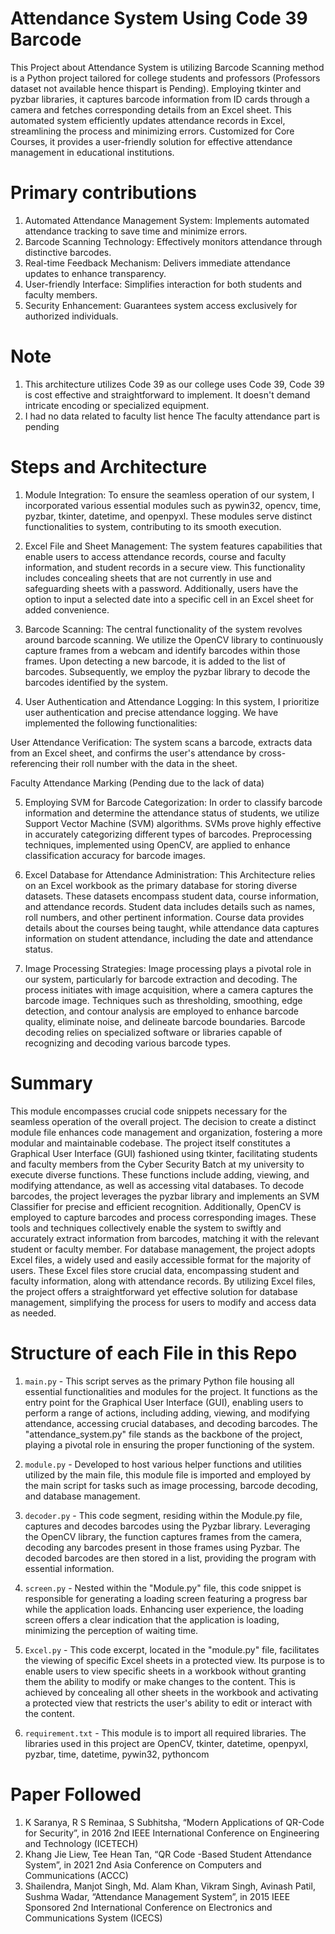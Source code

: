 # Attendance System Using Code 39 Barcode

This Project about Attendance System is utilizing Barcode Scanning method is a Python project tailored for college students and professors (Professors dataset not available hence thispart is Pending). Employing tkinter and pyzbar libraries, it captures barcode information from ID cards through a camera and fetches corresponding details from an Excel sheet. This automated system efficiently updates attendance records in Excel, streamlining the process and minimizing errors. Customized for Core Courses, it provides a user-friendly solution for effective attendance management in educational institutions.

#  Primary contributions
1. Automated Attendance Management System: Implements automated attendance tracking to save time and minimize errors.
2. Barcode Scanning Technology: Effectively monitors attendance through distinctive barcodes.
3. Real-time Feedback Mechanism: Delivers immediate attendance updates to enhance transparency.
4. User-friendly Interface: Simplifies interaction for both students and faculty members.
5. Security Enhancement: Guarantees system access exclusively for authorized individuals.

# Note
1. This architecture utilizes Code 39 as our college uses Code 39, Code 39 is cost effective and straightforward to implement. It doesn't  demand intricate encoding or specialized equipment.
2. I had no data related to faculty list hence The faculty attendance part is pending

# Steps and Architecture
1. Module Integration: To ensure the seamless operation of our system, I incorporated various essential modules such as pywin32, opencv, time, pyzbar, tkinter, datetime, and openpyxl. These modules serve distinct functionalities to system, contributing to its smooth execution.

2. Excel File and Sheet Management: The system features capabilities that enable users to access attendance records, course and faculty information, and student records in a secure view. This functionality includes concealing sheets that are not currently in use and safeguarding sheets with a password. Additionally, users have the option to input a selected date into a specific cell in an Excel sheet for added convenience.

3. Barcode Scanning: The central functionality of the system revolves around barcode scanning. We utilize the OpenCV library to continuously capture frames from a webcam and identify barcodes within those frames. Upon detecting a new barcode, it is added to the list of barcodes. Subsequently, we employ the pyzbar library to decode the barcodes identified by the system.

4. User Authentication and Attendance Logging: In this system, I prioritize user authentication and precise attendance logging. We have implemented the following functionalities:

User Attendance Verification: The system scans a barcode, extracts data from an Excel sheet, and confirms the user's attendance by cross-referencing their roll number with the data in the sheet.

Faculty Attendance Marking (Pending due to the lack of data)

5. Employing SVM for Barcode Categorization: In order to classify barcode information and determine the attendance status of students, we utilize Support Vector Machine (SVM) algorithms. SVMs prove highly effective in accurately categorizing different types of barcodes. Preprocessing techniques, implemented using OpenCV, are applied to enhance classification accuracy for barcode images.

6. Excel Database for Attendance Administration: This Architecture relies on an Excel workbook as the primary database for storing diverse datasets. These datasets encompass student data, course information, and attendance records. Student data includes details such as names, roll numbers, and other pertinent information. Course data provides details about the courses being taught, while attendance data captures information on student attendance, including the date and attendance status.

7. Image Processing Strategies: Image processing plays a pivotal role in our system, particularly for barcode extraction and decoding. The process initiates with image acquisition, where a camera captures the barcode image. Techniques such as thresholding, smoothing, edge detection, and contour analysis are employed to enhance barcode quality, eliminate noise, and delineate barcode boundaries. Barcode decoding relies on specialized software or libraries capable of recognizing and decoding various barcode types.

# Summary
This module encompasses crucial code snippets necessary for the seamless operation of the overall project. The decision to create a distinct module file enhances code management and organization, fostering a more modular and maintainable codebase. The project itself constitutes a Graphical User Interface (GUI) fashioned using tkinter, facilitating students and faculty members from the Cyber Security Batch at my university to execute diverse functions. These functions include adding, viewing, and modifying attendance, as well as accessing vital databases. To decode barcodes, the project leverages the pyzbar library and implements an SVM Classifier for precise and efficient recognition. Additionally, OpenCV is employed to capture barcodes and process corresponding images. These tools and techniques collectively enable the system to swiftly and accurately extract information from barcodes, matching it with the relevant student or faculty member. For database management, the project adopts Excel files, a widely used and easily accessible format for the majority of users. These Excel files store crucial data, encompassing student and faculty information, along with attendance records. By utilizing Excel files, the project offers a straightforward yet effective solution for database management, simplifying the process for users to modify and access data as needed.

# Structure of each File in this Repo

1. `main.py` - This script serves as the primary Python file housing all essential functionalities and modules for the project. It functions as the entry point for the Graphical User Interface (GUI), enabling users to perform a range of actions, including adding, viewing, and modifying attendance, accessing crucial databases, and decoding barcodes. The "attendance_system.py" file stands as the backbone of the project, playing a pivotal role in ensuring the proper functioning of the system.

2. `module.py` - Developed to host various helper functions and utilities utilized by the main file, this module file is imported and employed by the main script for tasks such as image processing, barcode decoding, and database management.

3. `decoder.py` - This code segment, residing within the Module.py file, captures and decodes barcodes using the Pyzbar library. Leveraging the OpenCV library, the function captures frames from the camera, decoding any barcodes present in those frames using Pyzbar. The decoded barcodes are then stored in a list, providing the program with essential information.

4. `screen.py` - Nested within the "Module.py" file, this code snippet is responsible for generating a loading screen featuring a progress bar while the application loads. Enhancing user experience, the loading screen offers a clear indication that the application is loading, minimizing the perception of waiting time.

5. `Excel.py` - This code excerpt, located in the "module.py" file, facilitates the viewing of specific Excel sheets in a protected view. Its purpose is to enable users to view specific sheets in a workbook without granting them the ability to modify or make changes to the content. This is achieved by concealing all other sheets in the workbook and activating a protected view that restricts the user's ability to edit or interact with the content.

6. `requirement.txt` - This module is to import all required libraries. The libraries used in this project are OpenCV, tkinter, datetime, openpyxl, pyzbar, time, datetime, pywin32, pythoncom

# Paper Followed
1. K Saranya, R S Reminaa, S Subhitsha, “Modern Applications of QR-Code for Security”, in 2016 2nd IEEE International Conference on Engineering and Technology (ICETECH)
2. Khang Jie Liew, Tee Hean Tan, “QR Code -Based Student Attendance System”, in 2021 2nd Asia Conference on Computers and Communications (ACCC)
3. Shailendra, Manjot Singh, Md. Alam Khan, Vikram Singh, Avinash Patil, Sushma Wadar, “Attendance Management System”, in 2015 IEEE Sponsored 2nd International Conference on Electronics and Communications System (ICECS)
